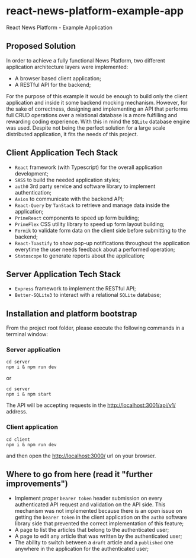 # react-news-platform-example-app
React News Platform - Example Application

## Proposed Solution

In order to achieve a fully functional News Platform, two different application architecture
layers were implemented:
- A browser based client application;
- A RESTful API for the backend;

For the purpose of this example it would be enough to build only the client application and inside it some backend 
mocking mechanism. However, for the sake of correctness, designing and implementing an API that performs full CRUD operations
over a relational database is a more fulfilling and rewarding coding experience. With this in mind the `SQLite` database
engine was used. Despite not being the perfect solution for a large scale distributed application, it fits the needs of
this project.

## Client Application Tech Stack

- `React` framework (with Typescript) for the overall application development;
- `SASS` to build the needed application styles;
- `auth0` 3rd party service and software library to implement authentication;
- `Axios` to communicate with the backend API;
- `React-Query` by `TanStack` to retrieve and manage data inside the application;
- `PrimeReact` components to speed up form building;
- `PrimeFlex` CSS utility library to speed up form layout building;
- `Formik` to validate form data on the client side before submitting to the backend;
- `React-Toastify` to show pop-up notifications throughout the application everytime the user needs feedback about a 
performed operation;
- `Statoscope` to generate reports about the application;

## Server Application Tech Stack

- `Express` framework to implement the RESTful API;
- `Better-SQLite3` to interact with a relational `SQLite` database;

## Installation and platform bootstrap

From the project root folder, please execute the following commands in a terminal window:

### Server application
```
cd server
npm i & npm run dev
```
or
```
cd server
npm i & npm start
```
The API will be accepting requests in the [http://localhost:3001/api/v1/](http://localhost:3001/api/v1/) address. 

### Client application
```
cd client
npm i & npm run dev
```

and then open the [http://localhost:3000/](http://localhost:3000/) url on your browser.

## Where to go from here (read it "further improvements")

- Implement proper `bearer token` header submission on every authenticated API request and validation on the API side.
This mechanism was not implemented because there is an open issue on getting the `bearer token` in the client application
on the `auth0` software library side that prevented the correct implementation of this feature;
- A page to list the articles that belong to the authenticated user;
- A page to edit any article that was written by the authenticated user;
- The ability to switch between a `draft` article and a `published` one anywhere in the application for the authenticated
user;
